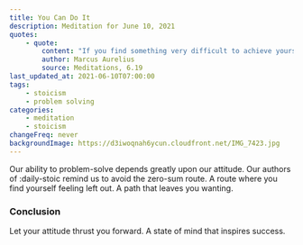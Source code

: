 ```yaml
---
title: You Can Do It
description: Meditation for June 10, 2021
quotes:
    - quote:
        content: "If you find something very difficult to achieve yourself, don't imagine it impossible — for anything possible and proper for another person can be achieved as easily by you."
        author: Marcus Aurelius
        source: Meditations, 6.19
last_updated_at: 2021-06-10T07:00:00
tags:
    - stoicism
    - problem solving
categories:
    - meditation
    - stoicism
changeFreq: never
backgroundImage: https://d3iwoqnah6ycun.cloudfront.net/IMG_7423.jpg
---
```


Our ability to problem-solve depends greatly upon our attitude. Our authors of :daily-stoic remind us to avoid the 
zero-sum route. A route where you find yourself feeling left out. A path that leaves you wanting.

### Conclusion

Let your attitude thrust you forward. A state of mind that inspires success.
